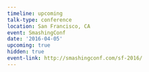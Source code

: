 ```yaml
---
timeline: upcoming
talk-type: conference
location: San Francisco, CA
event: SmashingConf
date: '2016-04-05'
upcoming: true
hidden: true
event-link: http://smashingconf.com/sf-2016/
---
```

